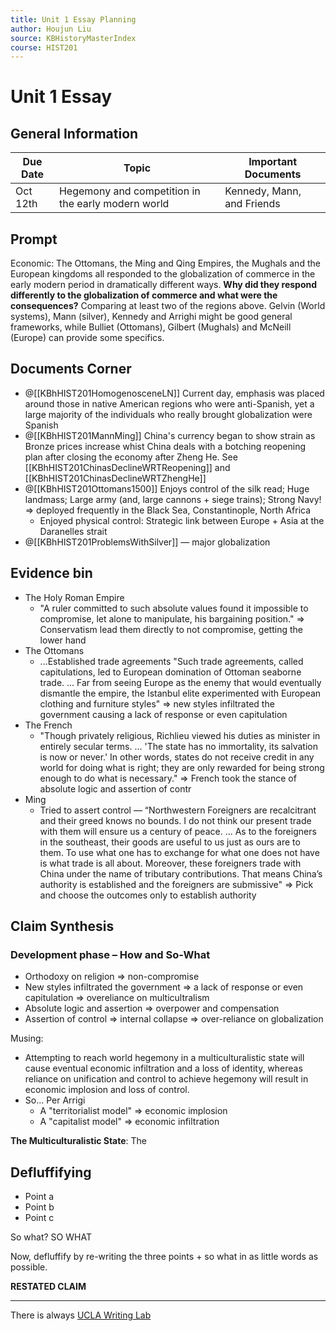 ```yaml
---
title: Unit 1 Essay Planning
author: Houjun Liu
source: KBHistoryMasterIndex
course: HIST201
---
```


# Unit 1 Essay
## General Information

| Due Date | Topic                                              | Important Documents        |
|----------|----------------------------------------------------|----------------------------|
| Oct 12th | Hegemony and competition in the early modern world | Kennedy, Mann, and Friends |

## Prompt

<!--
Cultural: Confucianism, Islam, and Christianity play varying roles in the political and economic decisions of the major regions of world (Ming/Qing, Ottomans/Mughals, Europe). **How did culture influence the relative success of commerce and/or state formation in these regions? Was the influence positive or negative ? Were there wider ramifications?**
Include in your essay at least two religions. Sources for: Christianity (McNeill, Kissinger), Confucianism (resources from your Kennedy essay), Islam (Bulliet, Gilbert, some Gelvin).
-->

Economic: The Ottomans, the Ming and Qing Empires, the Mughals and the European kingdoms all responded to the globalization of commerce in the early modern period in dramatically different ways. **Why did they respond differently to the globalization of commerce and what were the consequences?**
Comparing at least two of the regions above. Gelvin (World systems), Mann (silver), Kennedy and Arrighi might be good general frameworks, while Bulliet (Ottomans), Gilbert (Mughals) and McNeill (Europe) can provide some specifics.


## Documents Corner
- @[[KBhHIST201HomogenosceneLN]] Current day, emphasis was placed around those in native American regions who were anti-Spanish, yet a large majority of the individuals who really brought globalization were Spanish 
- @[[KBhHIST201MannMing]] China's currency began to show strain as Bronze prices increase whist China deals with a botching reopening plan after closing the economy after Zheng He. See [[KBhHIST201ChinasDeclineWRTReopening]] and [[KBhHIST201ChinasDeclineWRTZhengHe]]
- @[[KBhHIST201Ottomans1500]]   Enjoys control of the silk read; Huge landmass; Large army (and, large cannons + siege trains); Strong Navy! => deployed frequently in the Black Sea, Constantinople, North Africa
	- Enjoyed physical control: Strategic link between Europe + Asia at the Daranelles strait 
- @[[KBhHIST201ProblemsWithSilver]]  — major globalization
 
 
 ## Evidence bin
- The Holy Roman Empire
	- "A ruler committed to such absolute values found it impossible to compromise, let alone to manipulate, his bargaining position." => Conservatism lead them directly to not compromise, getting the lower hand
- The Ottomans	
	- ...Established trade agreements "Such trade agreements, called capitulations, led to European domination of Ottoman seaborne trade. ... Far from seeing Europe as the enemy that would eventually dismantle the empire, the Istanbul elite experimented with European clothing and furniture styles" => new styles infiltrated the government causing a lack of response or even capitulation
- The French
	- "Though privately religious, Richlieu viewed his duties as minister in entirely secular terms. ... 'The state has no immortality, its salvation is now or never.'  In other words, states do not receive credit in any world for doing what is right; they are only rewarded for being strong enough to do what is necessary." => French took the stance of absolute logic and assertion of contr
- Ming
	- Tried to assert control — “Northwestern Foreigners are recalcitrant and their greed knows no bounds. I do not think our present trade with them will ensure us a century of peace. ... As to the foreigners in the southeast, their goods are useful to us just as ours are to them. To use what one has to exchange for what one does not have is what trade is all about. Moreover, these foreigners trade with China under the name of tributary contributions. That means China’s authority is established and the foreigners are submissive" => Pick and choose the outcomes only to establish authority
	
	
## Claim Synthesis
### Development phase – How and So-What
* Orthodoxy on religion => non-compromise 
* New styles infiltrated the government => a lack of response or even capitulation => overeliance on multicultralism
* Absolute logic and assertion => overpower and compensation
* Assertion of control => internal collapse => over-reliance on globalization

Musing:
* Attempting to reach world hegemony in a multiculturalistic state will cause eventual economic infiltration and a loss of identity, whereas reliance on unification and control to achieve hegemony will result in economic implosion and loss of control.
* So... Per Arrigi
	* A "territorialist model" => economic implosion
	* A "capitalist model" => economic infiltration
	
**The Multiculturalistic State**: The 


## Defluffifying
* Point a 
* Point b
* Point c

So what? SO WHAT

Now, defluffify by re-writing the three points + so what in as little words as possible.

**RESTATED CLAIM**

***
There is always [UCLA Writing Lab](https://wp.ucla.edu/wp-content/uploads/2016/01/UWC_handouts_What-How-So-What-Thesis-revised-5-4-15-RZ.pdf)
